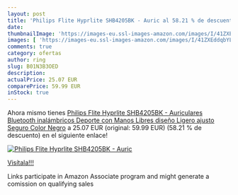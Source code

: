 ```yaml
---
layout: post
title: 'Philips Flite Hyprlite SHB4205BK - Auric al 58.21 % de descuento'
date: 
thumbnailImage: 'https://images-eu.ssl-images-amazon.com/images/I/41ZXEddqbYL._SL200_.jpg'
images: [ 'https://images-eu.ssl-images-amazon.com/images/I/41ZXEddqbYL._SL200_.jpg' ]
comments: true
category: ofertas
author: ring
slug: B01N3B3OED
description:
actualPrice: 25.07 EUR
comparePrice: 59.99 EUR
inStock: true
---
```


Ahora mismo tienes [Philips Flite Hyprlite SHB4205BK - Auriculares Bluetooth  inalámbricos  Deporte  con Manos Libres diseño  Ligero  ajusto Seguro  Color Negro](https://www.amazon.es/dp/B01N3B3OED/?tag=tolees-21) a 25.07 EUR (original: 59.99 EUR) (58.21 %  de descuento) en el siguiente enlace!

[![Philips Flite Hyprlite SHB4205BK - Auric](https://images-eu.ssl-images-amazon.com/images/I/41ZXEddqbYL._SL200_.jpg)](https://www.amazon.es/dp/B01N3B3OED/?tag=tolees-21)

[Visítala!!!](https://www.amazon.es/dp/B01N3B3OED/?tag=tolees-21)

Links participate in Amazon Associate program and might generate a comission on qualifying sales

